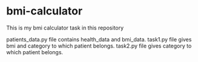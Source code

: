 # bmi-calculator
This is my bmi calculator task in this repository

patients_data.py file contains health_data and bmi_data.
task1.py file gives bmi and category to which patient belongs.
task2.py file gives category to which patient belongs.
